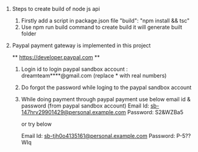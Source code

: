 
1. Steps to create build of node js api

   1. Firstly add a script in package.json file
      "build": "npm install && tsc"
   2. Use npm run build command to create build it will generate built folder 

2. Paypal payment gateway is implemented in this project

   ** https://developer.paypal.com **

   1. Login id to login paypal sandbox account : dreamteam****@gmail.com (replace * with real numbers)
   2. Do forgot the password while loging to the paypal sandbox account
   3. While doing payment through paypal payment use below email id & password (from paypal sandbox       account) 
      Email Id: sb-147hrv29901429@personal.example.com
      Password: S2&WZBa5

      or try below

      Email Id: sb-tjh0o4135161@personal.example.com
      Password: P-5??WIq

